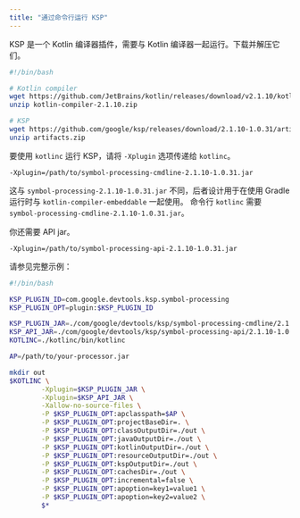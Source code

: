 ```yaml
---
title: "通过命令行运行 KSP"
---
```

KSP 是一个 Kotlin 编译器插件，需要与 Kotlin 编译器一起运行。下载并解压它们。

```bash
#!/bin/bash

# Kotlin compiler
wget https://github.com/JetBrains/kotlin/releases/download/v2.1.10/kotlin-compiler-2.1.10.zip
unzip kotlin-compiler-2.1.10.zip

# KSP
wget https://github.com/google/ksp/releases/download/2.1.10-1.0.31/artifacts.zip
unzip artifacts.zip
```

要使用 `kotlinc` 运行 KSP，请将 `-Xplugin` 选项传递给 `kotlinc`。

```
-Xplugin=/path/to/symbol-processing-cmdline-2.1.10-1.0.31.jar
```

这与 `symbol-processing-2.1.10-1.0.31.jar` 不同，后者设计用于在使用 Gradle 运行时与 `kotlin-compiler-embeddable` 一起使用。
命令行 `kotlinc` 需要 `symbol-processing-cmdline-2.1.10-1.0.31.jar`。

你还需要 API jar。

```
-Xplugin=/path/to/symbol-processing-api-2.1.10-1.0.31.jar
```

请参见完整示例：

```bash
#!/bin/bash

KSP_PLUGIN_ID=com.google.devtools.ksp.symbol-processing
KSP_PLUGIN_OPT=plugin:$KSP_PLUGIN_ID

KSP_PLUGIN_JAR=./com/google/devtools/ksp/symbol-processing-cmdline/2.1.10-1.0.31/symbol-processing-cmdline-2.1.10-1.0.31.jar
KSP_API_JAR=./com/google/devtools/ksp/symbol-processing-api/2.1.10-1.0.31/symbol-processing-api-2.1.10-1.0.31.jar
KOTLINC=./kotlinc/bin/kotlinc

AP=/path/to/your-processor.jar

mkdir out
$KOTLINC \
        -Xplugin=$KSP_PLUGIN_JAR \
        -Xplugin=$KSP_API_JAR \
        -Xallow-no-source-files \
        -P $KSP_PLUGIN_OPT:apclasspath=$AP \
        -P $KSP_PLUGIN_OPT:projectBaseDir=. \
        -P $KSP_PLUGIN_OPT:classOutputDir=./out \
        -P $KSP_PLUGIN_OPT:javaOutputDir=./out \
        -P $KSP_PLUGIN_OPT:kotlinOutputDir=./out \
        -P $KSP_PLUGIN_OPT:resourceOutputDir=./out \
        -P $KSP_PLUGIN_OPT:kspOutputDir=./out \
        -P $KSP_PLUGIN_OPT:cachesDir=./out \
        -P $KSP_PLUGIN_OPT:incremental=false \
        -P $KSP_PLUGIN_OPT:apoption=key1=value1 \
        -P $KSP_PLUGIN_OPT:apoption=key2=value2 \
        $*
```